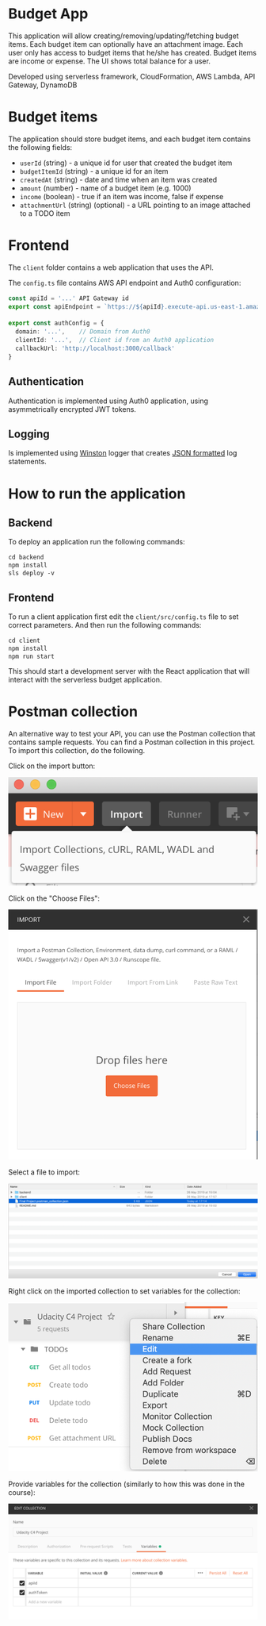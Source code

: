 # Budget App

This application will allow creating/removing/updating/fetching budget items. Each budget item can optionally have an attachment image. Each user only has access to budget items that he/she has created. Budget items are income or expense. The UI shows total balance for a user.

Developed using serverless framework, CloudFormation, AWS Lambda, API Gateway, DynamoDB

# Budget items

The application should store budget items, and each budget item contains the following fields:

- `userId` (string) - a unique id for user that created the budget item
- `budgetItemId` (string) - a unique id for an item
- `createdAt` (string) - date and time when an item was created
- `amount` (number) - name of a budget item (e.g. 1000)
- `income` (boolean) - true if an item was income, false if expense
- `attachmentUrl` (string) (optional) - a URL pointing to an image attached to a TODO item

# Frontend

The `client` folder contains a web application that uses the API.

The `config.ts` file contains AWS API endpoint and Auth0 configuration:

```ts
const apiId = '...' API Gateway id
export const apiEndpoint = `https://${apiId}.execute-api.us-east-1.amazonaws.com/dev`

export const authConfig = {
  domain: '...',    // Domain from Auth0
  clientId: '...',  // Client id from an Auth0 application
  callbackUrl: 'http://localhost:3000/callback'
}
```

## Authentication

Authentication is implemented using Auth0 application, using asymmetrically encrypted JWT tokens.

## Logging

Is implemented using [Winston](https://github.com/winstonjs/winston) logger that creates [JSON formatted](https://stackify.com/what-is-structured-logging-and-why-developers-need-it/) log statements.

# How to run the application

## Backend

To deploy an application run the following commands:

```
cd backend
npm install
sls deploy -v
```

## Frontend

To run a client application first edit the `client/src/config.ts` file to set correct parameters. And then run the following commands:

```
cd client
npm install
npm run start
```

This should start a development server with the React application that will interact with the serverless budget application.

# Postman collection

An alternative way to test your API, you can use the Postman collection that contains sample requests. You can find a Postman collection in this project. To import this collection, do the following.

Click on the import button:

![Alt text](images/import-collection-1.png?raw=true 'Image 1')

Click on the "Choose Files":

![Alt text](images/import-collection-2.png?raw=true 'Image 2')

Select a file to import:

![Alt text](images/import-collection-3.png?raw=true 'Image 3')

Right click on the imported collection to set variables for the collection:

![Alt text](images/import-collection-4.png?raw=true 'Image 4')

Provide variables for the collection (similarly to how this was done in the course):

![Alt text](images/import-collection-5.png?raw=true 'Image 5')
